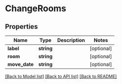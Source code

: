 # ChangeRooms

## Properties
Name | Type | Description | Notes
------------ | ------------- | ------------- | -------------
**label** | **string** |  | [optional] 
**room** | **string** |  | [optional] 
**move_date** | **string** |  | [optional] 

[[Back to Model list]](../README.md#documentation-for-models) [[Back to API list]](../README.md#documentation-for-api-endpoints) [[Back to README]](../README.md)


